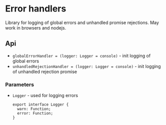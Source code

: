 # Error handlers

Library for logging of global errors and unhandled promise rejections. May work in browsers and nodejs.

## Api

- `globalErrorHandler = (logger: Logger = console)` - init logging of global errors
- `unhandledRejectionHandler = (logger: Logger = console)` - init logging of unhandled rejection promise

### Parameters

- `Logger` - used for logging errors

  ```tsx
  export interface Logger {
    warn: Function;
    error: Function;
  }
  ```
